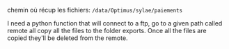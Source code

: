 chemin où récup les fichiers: `/data/Optimus/sylae/paiements`

I need a python function that will connect to a ftp, go to a given path called remote all copy all the files to the folder exports. Once all the files are copied they'll be deleted from the remote.